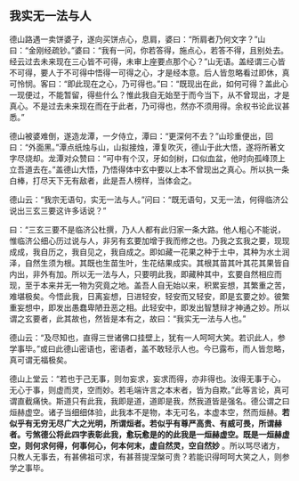 ## 我实无一法与人

德山路遇一卖饼婆子，遂向买饼点心，息肩，婆曰：“所肩者乃何文字？”山曰：“金刚经疏钞。”婆曰：“我有一问，你若答得，施点心，若答不得，且别处去。经云过去未来现在三心皆不可得，未审上座要点那个心？”山无语。盖经谓三心皆不可得，要人于不可得中悟得一可得之心，才是经本意。后人皆忽略看过即休，真可怜悯。客曰：“即此现在之心，乃可得也。”曰：“既现出在此，如何可得？盖此心一现便过，不能暂留，得些什么？惟此我自无始至于而今当下，从不曾现出，才是真心。不是过去未来现在而在于此者，乃可得也，然亦不须用得。余权书论此议甚悉。”

德山被婆难倒，遂造龙潭，一夕侍立，潭曰：“更深何不去？”山珍重便出，回曰：“外面黑。”潭点纸烛与山，山拟接烛，潭复吹灭，德山于此大悟，遂将所著文字尽烧却。龙潭对众赞曰：“可中有个汉，牙如剑树，口似血盆，他时向孤峰顶上立吾道去在。”盖德山大悟，乃悟得体中玄中要以上本不曾现出之真心。所以执一条白棒，打尽天下无有敌者，此是吾人榜样，当体会之。

德山云：“我宗无语句，实无一法与人。”问曰：“既无语句，又无一法，何得临济公说出三玄三要这许多话说？”

曰：“三玄三要不是临济公杜撰，乃人人都有此归家一条大路。他人粗心不能说，惟临济公细心历过说与人，非另有玄要加增于我而修之也。乃我之玄我之要，现现成成，我自历之，我自见之，我自成之。即如藏一花果之种于土中，其种为水土润泽，自然生须为根。其既也生苗生叶，生花结果成实。其根其苗其叶其花其果皆自内出，非外有加。所以无一法与人，只要明此我，即藏种其中，玄要自然相应而现，至于本来并无一物为究竟之地。盖吾人自无始以来，积累妄想，其繁重之苦，难堪极矣。今悟此我，日离妄想，日进轻安，轻安而又轻安，即是玄要之妙。彼繁重妄想中，即发出愚蠢卑陋丑恶之相。此轻安中，即发出智慧辩才神通之妙。所以谓之玄要者，此其故也，然皆是本有之，故曰：“我实无一法与人也。”

德山云：“及尽知也，直得三世诸佛口挂壁上，犹有一人呵呵大笑。若识此人，参学事毕。”或曰此德山密语也，密语者，盖不敢轻示人也。今已露布，而人皆忽略，真可谓无福极矣。

德山上堂云：“若也于己无事，则勿妄求，妄求而得，亦非得也。汝得无事于心，无心于事，则虚而灵，空而妙。若毛端许言之本末者，皆为自欺。”此等言论，真可谓直截痛快。斯道只有此我，我即是道，道即是我，然我道皆是强名。德公谓之曰烜赫虚空。诸子当细细体验，此我本不是物，本无可名，本虚本空，然而烜赫。__若似乎有无穷无尽广大之光明，所谓烜者。若似乎有尊严高贵、有威可畏，所谓赫者。亏煞德公将此四字表彰此我，愈玩愈是的的此我是一烜赫虚空。既是一烜赫虚空，则何求何得，何事何心，何本何末，虚自然灵，空自然妙__ 。所以骂尽诸方，只教人无事去，有甚佛祖可求，有甚菩提涅槃可贵？若能识得呵呵大笑之人，则参学之事毕。
